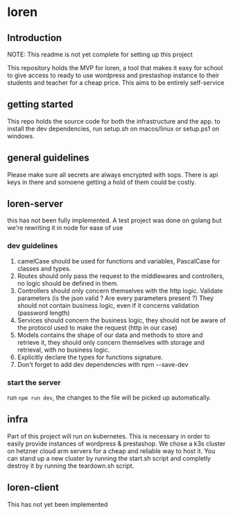 # loren
## Introduction
NOTE: This readme is not yet complete for setting up this project

This repository holds the MVP for loren, a tool that makes it easy for school to give access to ready to use wordpress and prestashop instance to their students and teacher for a cheap price.
This aims to be entirely self-service

## getting started
This repo holds the source code for both the infrastructure and the app.
to install the dev dependencies, run setup.sh on macos/linux or setup.ps1 on windows.

## general guidelines
Please make sure all secrets are always encrypted with sops. There is api keys in there and somoene getting a hold of them could be costly.

## loren-server
this has not been fully implemented. A test project was done on golang but we're rewriting it in node for ease of use
### dev guidelines
1. camelCase should be used for functions and variables, PascalCase for classes and types.
2. Routes should only pass the request to the middlewares and controllers, no logic should be defined in them.
3. Controllers should only concern themselves with the http logic. Validate parameters (is the json valid ? Are every parameters present ?) They should not contain business logic, even if it concerns validation (password length)
4. Services should concern the business logic, they should not be aware of the protocol used to make the request (http in our case)
5. Models contains the shape of our data and methods to store and retrieve it, they should only concern themselves with storage and retrieval, with no business logic.
6. Explicitly declare the types for functions signature.
8. Don't forget to add dev dependencies with npm --save-dev
### start the server
run `npm run dev`, the changes to the file will be picked up automatically.

## infra
Part of this project will run on kubernetes. This is necessary in order to easily provide instances of wordpress & prestashop.
We chose a k3s cluster on hetzner cloud arm servers for a cheap and reliable way to host it.
You can stand up a new cluster by running the start.sh script and completly destroy it by running the teardown.sh script.


## loren-client
This has not yet been implemented
